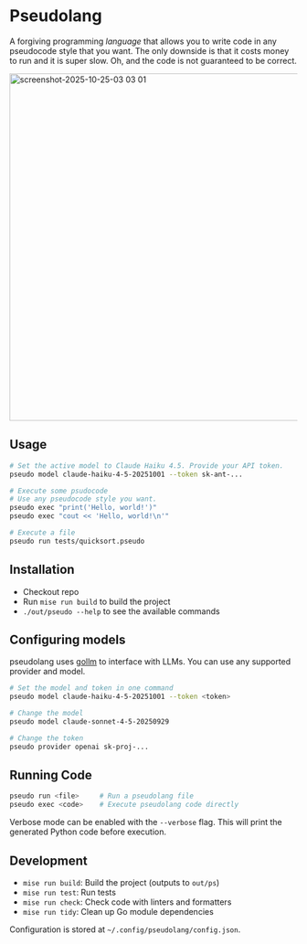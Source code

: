 # Pseudolang

A forgiving programming _language_ that allows you to write code in any
pseudocode style that you want. The only downside is that it costs money to run
and it is super slow. Oh, and the code is not guaranteed to be correct.

<img width="792" height="608" alt="screenshot-2025-10-25-03 03 01" src="https://github.com/user-attachments/assets/b1063a2a-0096-407a-beb0-5e5cbc61ec55" />


## Usage

```bash
# Set the active model to Claude Haiku 4.5. Provide your API token.
pseudo model claude-haiku-4-5-20251001 --token sk-ant-...

# Execute some psudocode
# Use any pseudocode style you want.
pseudo exec "print('Hello, world!')"
pseudo exec "cout << 'Hello, world!\n'"

# Execute a file
pseudo run tests/quicksort.pseudo
```

## Installation

- Checkout repo
- Run `mise run build` to build the project
- `./out/pseudo --help` to see the available commands

## Configuring models

pseudolang uses
[gollm](https://github.com/teilomillet/gollm?tab=readme-ov-file#supported-providers)
to interface with LLMs. You can use any supported provider and model.

```bash
# Set the model and token in one command
pseudo model claude-haiku-4-5-20251001 --token <token>

# Change the model
pseudo model claude-sonnet-4-5-20250929

# Change the token
pseudo provider openai sk-proj-...
```

## Running Code

```bash
pseudo run <file>     # Run a pseudolang file
pseudo exec <code>    # Execute pseudolang code directly
```

Verbose mode can be enabled with the `--verbose` flag. This will print the
generated Python code before execution.

## Development

- `mise run build`: Build the project (outputs to `out/ps`)
- `mise run test`: Run tests
- `mise run check`: Check code with linters and formatters
- `mise run tidy`: Clean up Go module dependencies

Configuration is stored at `~/.config/pseudolang/config.json`.
